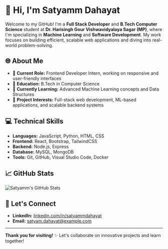 # 👋 Hi, I'm Satyamm Dahayat

Welcome to my GitHub! I'm a **Full Stack Developer** and **B.Tech Computer Science** student at **Dr. Harisingh Gour Vishwavidyalaya Sagar (MP)**, where I'm specializing in **Machine Learning** and **Software Development**. My work focuses on building efficient, scalable web applications and diving into real-world problem-solving.

## 🌐 About Me
- 💼 **Current Role:** Frontend Developer Intern, working on responsive and user-friendly interfaces
- 🏫 **Education:** B.Tech in Computer Science 
- 🌱 **Currently Learning:** Advanced Machine Learning concepts and Data Structures
- 🔭 **Project Interests:** Full-stack web development, ML-based applications, and scalable backend systems

## 💻 Technical Skills
- **Languages:** JavaScript, Python, HTML, CSS
- **Frontend:** React, Bootstrap, TailwindCSS
- **Backend:** Node.js, Express
- **Database:** MySQL, MongoDB
- **Tools:** Git, GitHub, Visual Studio Code, Docker

## 📈 GitHub Stats
![Satyamm's GitHub Stats](https://github-readme-stats.vercel.app/api?username=SatyammDahayat&show_icons=true&theme=radical)

## 🤝 Let's Connect
- **LinkedIn:** [linkedin.com/in/satyammdahayat](https://www.linkedin.com/in/satyam-dahayat-207b922b3/)
- **Email:** [satyam.dahayat@example.com](mailto:satyamdahayat@704@gmail.com)

---

**Thank you for visiting!** ✨ Let's collaborate on innovative projects and learn together!
